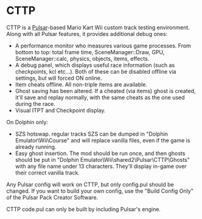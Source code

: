 # CTTP

CTTP is a [Pulsar](https://github.com/MelgMKW/Pulsar)-based Mario Kart Wii custom track testing environment.
Along with all Pulsar features, it provides additional debug ones:

- A performance monitor who measures various game processes. From bottom to top: total frame time, SceneManager::Draw, GPU, SceneManager::calc, physics, objects, items, effects. 
- A debug panel, which displays useful race information (such as checkpoints, kcl etc...).
Both of these can be disabled offline via settings, but will forced ON online.
- Item cheats offline. All non-triple items are available.
- Ghost saving has been altered. If a cheated (via items) ghost is created, it'll save and replay normally, with the same cheats as the one used during the race.
- Visual ITPT and Checkpoint display.

On Dolphin only:
- SZS hotswap. regular tracks SZS can be dumped in "Dolphin Emulator\Wii\Course" and will replace vanilla files, even if the game is already running.
- Easy ghost insertion. The mod should be run once, and then ghosts should be put in "Dolphin Emulator\Wii\shared2\Pulsar\CTTP\Ghosts" with any file name under 13 characters. They'll display in-game over their correct vanilla track.

Any Pulsar config will work on CTTP, but only config.pul should be changed. If you want to build your own config, use the "Build Config Only" of the Pulsar Pack Creator Software.

CTTP code.pul can only be built by including Pulsar's engine. 
